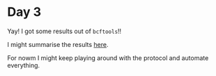 # Day 3

Yay! I got some results out of `bcftools`!!

I might summarise the results [here](/Results/bcftools_results.md).

For nowm I might keep playing around with the protocol and automate everything.

